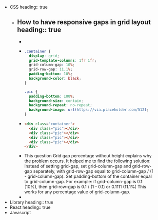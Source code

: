 - CSS
  heading:: true
	- How to have responsive gaps in grid layout
	  heading:: true
		-
		-
		- ```css
		  .container {
		    display: grid;
		    grid-template-columns: 1fr 1fr;
		    grid-column-gap: 10%;
		    grid-row-gap: 11.1%;
		    padding-bottom: 10%;
		    background-color: black;
		  }
		  
		  .pic {
		    padding-bottom: 100%;
		    background-size: contain;
		    background-repeat: no-repeat;
		    background-image: url(https://via.placeholder.com/512);
		  }
		  ```
		- ```html
		  <div class="container">
		    <div class="pic"></div>
		    <div class="pic"></div>
		    <div class="pic"></div>
		    <div class="pic"></div>
		  </div>
		  ```
		- This question Grid gap percentage without height explains why the problem occurs. It helped me to find the following solution: Instead of setting grid-gap, set grid-column-gap and grid-row-gap separately, with grid-row-gap equal to grid-column-gap / (1 - grid-column-gap). Set padding-bottom of the container equal to grid-column-gap. For example: if grid-column-gap is 0.1 (10%), then grid-row-gap is 0.1 / (1 - 0.1) or 0.1111 (11.1%) This works for any percentage value of grid-column-gap.
		-
- Library
  heading:: true
- React
  heading:: true
- Javascript